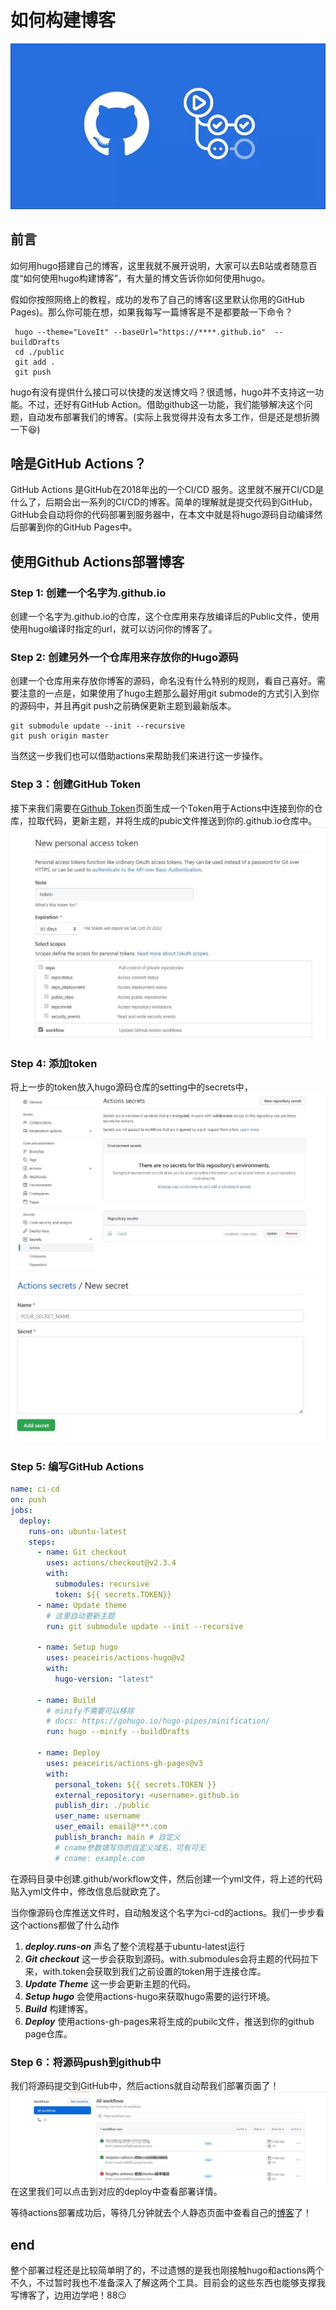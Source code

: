# 如何构建博客

![background](/blog/github-actions-hugo/githu-actions-hugo.jpg "GitHub  Actions")

## 前言

如何用hugo搭建自己的博客，这里我就不展开说明，大家可以去B站或者随意百度“如何使用hugo构建博客”，有大量的博文告诉你如何使用hugo。

假如你按照网络上的教程，成功的发布了自己的博客(这里默认你用的GitHub Pages)。那么你可能在想，如果我每写一篇博客是不是都要敲一下命令？

```shell
 hugo --theme="LoveIt" --baseUrl="https://****.github.io"  --buildDrafts
 cd ./public
 git add .
 git push
```

hugo有没有提供什么接口可以快捷的发送博文吗？很遗憾，hugo并不支持这一功能。不过，还好有GitHub Action。借助github这一功能，我们能够解决这个问题，自动发布部署我们的博客。(实际上我觉得并没有太多工作，但是还是想折腾一下:laughing:)

## 啥是GitHub Actions？

GitHub Actions 是GitHub在2018年出的一个CI/CD
服务。这里就不展开CI/CD是什么了，后期会出一系列的CI/CD的博客。简单的理解就是提交代码到GitHub，GitHub会自动将你的代码部署到服务器中，在本文中就是将hugo源码自动编译然后部署到你的GitHub Pages中。

## 使用Github Actions部署博客

### Step 1: 创建一个名字为<username>.github.io

创建一个名字为<username>.github.io的仓库，这个仓库用来存放编译后的Public文件，使用使用hugo编译时指定的url，就可以访问你的博客了。

### Step 2: 创建另外一个仓库用来存放你的Hugo源码

创建一个仓库用来存放你博客的源码，命名没有什么特别的规则，看自己喜好。需要注意的一点是，如果使用了hugo主题那么最好用git submode的方式引入到你的源码中，并且再git push之前确保更新主题到最新版本。

```shell
git submodule update --init --recursive
git push origin master
```

当然这一步我们也可以借助actions来帮助我们来进行这一步操作。

### Step 3：创建GitHub Token

接下来我们需要在[Github Token](https://github.com/settings/tokens/new)页面生成一个Token用于Actions中连接到你的仓库，拉取代码，更新主题，并将生成的pubic文件推送到你的<username>.github.io仓库中。
![token](/blog/github-actions-hugo/token.jpg "GitHub Token")

### Step 4: 添加token

将上一步的token放入hugo源码仓库的setting中的secrets中，
![setting](/blog/github-actions-hugo/secrets.jpg "setting ")
![add-token](/blog/github-actions-hugo/add_secrets.jpg "add token")

### Step 5: **编写GitHub Actions**

```yaml
name: ci-cd
on: push
jobs:
  deploy:
    runs-on: ubuntu-latest
    steps:
      - name: Git checkout
        uses: actions/checkout@v2.3.4
        with:
          submodules: recursive
          token: ${{ secrets.TOKEN}}
      - name: Update theme
        # 这里自动更新主题
        run: git submodule update --init --recursive

      - name: Setup hugo
        uses: peaceiris/actions-hugo@v2
        with:
          hugo-version: "latest"

      - name: Build
        # minify不需要可以移除
        # docs: https://gohugo.io/hugo-pipes/minification/
        run: hugo --minify --buildDrafts

      - name: Deploy
        uses: peaceiris/actions-gh-pages@v3
        with:
          personal_token: ${{ secrets.TOKEN }}
          external_repository: <username>.github.io
          publish_dir: ./public
          user_name: username
          user_email: email@***.com
          publish_branch: main # 自定义
          # cname参数填写你的自定义域名，可有可无
          # cname: example.com

```

在源码目录中创建.github/workflow文件，然后创建一个yml文件，将上述的代码贴入yml文件中，修改信息后就欧克了。

当你像源码仓库推送文件时，自动触发这个名字为ci-cd的actions。我们一步步看这个actions都做了什么动作

1. ***deploy.runs-on*** 声名了整个流程基于ubuntu-latest运行
2. ***Git checkout*** 这一步会获取到源码。with.submodules会将主题的代码拉下来，with.token会获取到我们之前设置的token用于连接仓库。
3. ***Update Theme*** 这一步会更新主题的代码。
4. ***Setup hugo*** 会使用actions-hugo来获取hugo需要的运行环境。
5. ***Build*** 构建博客。
6. ***Deploy*** 使用actions-gh-pages来将生成的pubilc文件，推送到你的github page仓库。

### Step 6：将源码push到github中

我们将源码提交到GitHub中，然后actions就自动帮我们部署页面了！
![actions-status](/blog/github-actions-hugo/actions-status.jpg "actions界面详情")
在这里我们可以点击到对应的deploy中查看部署详情。

等待actions部署成功后，等待几分钟就去个人静态页面中查看自己的[博客](http://9ovn.github.io)了！

## end

整个部署过程还是比较简单明了的，不过遗憾的是我也刚接触hugo和actions两个不久，不过暂时我也不准备深入了解这两个工具。目前会的这些东西也能够支撑我写博客了，边用边学吧！88:smirk:

